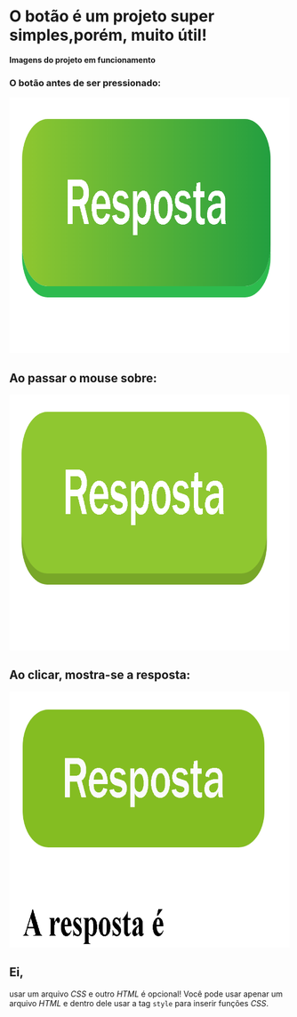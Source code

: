 # O botão é um projeto super simples,porém, muito útil!

  **Imagens do projeto em funcionamento**

### O botão antes de ser pressionado:
<img src="/SCREENSHOTS/Screenshot1.png" height="460" width="820">

## Ao passar o mouse sobre:
<img src="/SCREENSHOTS/Screenshot2.png" height="460" width="820">

## Ao clicar, mostra-se a resposta:
<img src="/SCREENSHOTS/Screenshot3.png" height="460" width="820">

## Ei,

usar um arquivo _CSS_ e outro _HTML_ é opcional! Você pode usar apenar um arquivo _HTML_ e dentro dele usar a tag `style` para inserir funções _CSS_.
